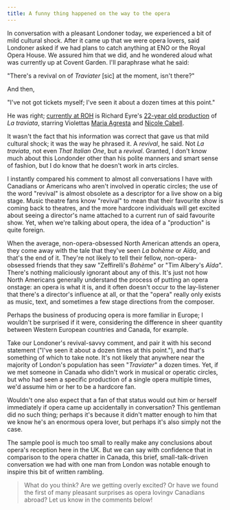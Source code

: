 ```yaml
---
title: A funny thing happened on the way to the opera
---
```


In conversation with a pleasant Londoner today, we experienced a bit of mild cultural shock. After it came up that we were opera lovers, said Londoner asked if we had plans to catch anything at ENO or the Royal Opera House. We assured him that we did, and he wondered aloud what was currently up at Covent Garden. I'll paraphrase what he said:

"There's a revival on of *Traviater* [sic] at the moment, isn't there?"

And then,

"I've not got tickets myself; I've seen it about a dozen times at this point."

He was right; [currently at ROH](http://www.roh.org.uk/productions/la-traviata-by-richard-eyre) is Richard Eyre's [22-year old production](http://seenandheard-international.com/2015/05/richard-eyres-traviata-celebrates-21st-birthday/) of *La traviata*, starring Violettas [Maria Agresta](/scene/people/maria-agresta/) and [Nicole Cabell](/talking-with-singers-nicole-cabell/).

It wasn't the fact that his information was correct that gave us that mild cultural shock; it was the way he phrased it. A *revival*, he said. Not *La traviata*, not even *That Italian One*, but a *revival*. Granted, I don't know much about this Londonder other than his polite manners and smart sense of fashion, but I do know that he doesn't work in arts circles. 

I instantly compared his comment to almost all conversations I have with Canadians or Americans who aren't involved in operatic circles; the use of the word "revival" is almost obsolete as a descriptor for a live show on a big stage. Music theatre fans know "revival" to mean that their favourite show is coming back to theatres, and the more hardcore individuals will get excited about seeing a director's name attached to a current run of said favourite show. Yet, when we're talking about opera, the idea of a "production" is quite foreign.

When the average, non-opera-obsessed North American attends an opera, they come away with the tale that they've seen *La bohème* or *Aïda*, and that's the end of it. They're not likely to tell their fellow, non-opera-obsessed friends that they saw "Zeffirelli's *Bohème*" or "Tim Albery's *Aïda*". There's nothing maliciously ignorant about any of this. It's just not how North Americans generally understand the process of putting an opera onstage: an opera is what it is, and it often doesn't occur to the lay-listener that there's a director's influence at all, or that the "opera" really only exists as music, text, and sometimes a few stage directions from the composer.

Perhaps the business of producing opera is more familiar in Europe; I wouldn't be surprised if it were, considering the difference in sheer quantity between Western European countries and Canada, for example.

Take our Londoner's revival-savvy comment, and pair it with his second statement ("I've seen it about a dozen times at this point."), and that's something of which to take note. It's not likely that anywhere near the majority of London's population has seen "*Traviater*" a dozen times. Yet, if we met someone in Canada who didn't work in musical or operatic circles, but who had seen a specific production of a single opera multiple times, we'd assume him or her to be a hardcore fan. 

Wouldn't one also expect that a fan of that status would out him or herself immediately if opera came up accidentally in conversation? This gentleman did no such thing; perhaps it's because it didn't matter enough to him that we know he's an enormous opera lover, but perhaps it's also simply not the case.

The sample pool is much too small to really make any conclusions about opera's reception here in the UK. But we can say with confidence that in comparison to the opera chatter in Canada, this brief, small-talk-driven conversation we had with one man from London was notable enough to inspire this bit of written rambling.

>What do you think? Are we getting overly excited? Or have we found the first of many pleasant surprises as opera lovingv Canadians abroad? Let us know in the comments below!
